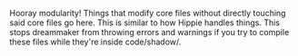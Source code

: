 Hooray modularity!
Things that modify core files without directly touching said core files go here. This is similar to how Hippie handles things.
This stops dreammaker from throwing errors and warnings if you try to compile these files while they're inside code/shadow/.
